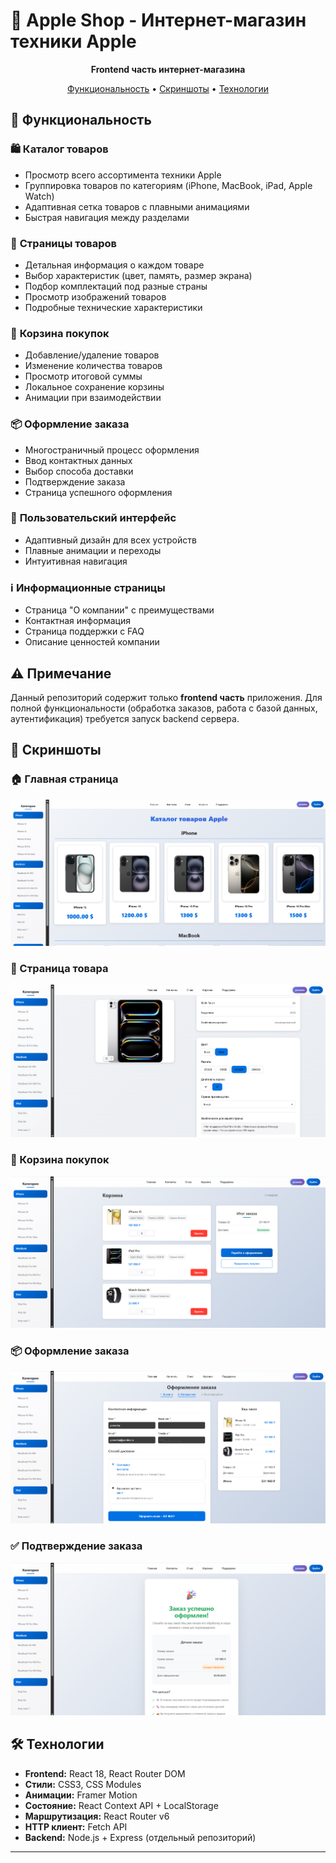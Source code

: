 # 🍎 Apple Shop - Интернет-магазин техники Apple

<div align="center">

**Frontend часть интернет-магазина**

[Функциональность](#-функциональность) • [Скриншоты](#-скриншоты) • [Технологии](#-технологии)

</div>

## 🎯 Функциональность

### 🛍️ **Каталог товаров**
- Просмотр всего ассортимента техники Apple
- Группировка товаров по категориям (iPhone, MacBook, iPad, Apple Watch)
- Адаптивная сетка товаров с плавными анимациями
- Быстрая навигация между разделами

### 📱 **Страницы товаров** 
- Детальная информация о каждом товаре
- Выбор характеристик (цвет, память, размер экрана)
- Подбор комплектаций под разные страны
- Просмотр изображений товаров
- Подробные технические характеристики

### 🛒 **Корзина покупок**
- Добавление/удаление товаров
- Изменение количества товаров
- Просмотр итоговой суммы
- Локальное сохранение корзины
- Анимации при взаимодействии

### 📦 **Оформление заказа**
- Многостраничный процесс оформления
- Ввод контактных данных
- Выбор способа доставки
- Подтверждение заказа
- Страница успешного оформления

### 👤 **Пользовательский интерфейс**
- Адаптивный дизайн для всех устройств
- Плавные анимации и переходы
- Интуитивная навигация

### ℹ️ **Информационные страницы**
- Страница "О компании" с преимуществами
- Контактная информация
- Страница поддержки с FAQ
- Описание ценностей компании

## ⚠️ Примечание

Данный репозиторий содержит только **frontend часть** приложения. Для полной функциональности (обработка заказов, работа с базой данных, аутентификация) требуется запуск backend сервера.

## 📸 Скриншоты

<!-- Добавь скриншоты когда сделаешь -->
### 🏠 Главная страница
![Главная страница](./screenshots/homepage.png)

### 📱 Страница товара
![Страница товара](./screenshots/product-page.png)

### 🛒 Корзина покупок
![Корзина](./screenshots/cart.png)

### 📦 Оформление заказа
![Оформление заказа](./screenshots/checkout.png)

### ✅ Подтверждение заказа
![Подтверждение заказа](./screenshots/order-success.png)

## 🛠 Технологии

- **Frontend:** React 18, React Router DOM
- **Стили:** CSS3, CSS Modules  
- **Анимации:** Framer Motion
- **Состояние:** React Context API + LocalStorage
- **Маршрутизация:** React Router v6
- **HTTP клиент:** Fetch API
- **Backend:** Node.js + Express (отдельный репозиторий)

---


